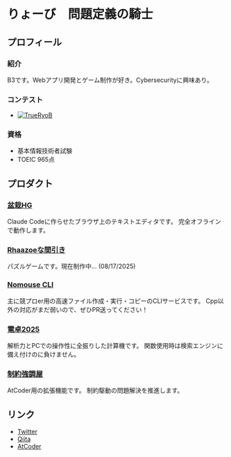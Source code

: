 # りょーび　問題定義の騎士

## プロフィール

### 紹介

B3です。Webアプリ開発とゲーム制作が好き。Cybersecurityに興味あり。

### コンテスト

- [![TrueRyoB](https://img.shields.io/endpoint?url=https%3A%2F%2Fatcoder-badges.now.sh%2Fapi%2Fatcoder%2Fjson%2FTrueRyoB)](https://atcoder.jp/users/TrueRyoB)

### 資格

- 基本情報技術者試験
- TOEIC 965点

## プロダクト

### [盆栽HG](https://trueryob.github.io/BonsaiHG/)

Claude Codeに作らせたブラウザ上のテキストエディタです。
完全オフラインで動作します。

### [Rhaazoeな間引き](https://unityroom.com/users/trueryob)

パズルゲームです。現在制作中... (08/17/2025)

### [Nomouse CLI](https://www.npmjs.com/package/nomouse-cli)

主に競プロer用の高速ファイル作成・実行・コピーのCLIサービスです。
Cpp以外の対応がまだ弱いので、ぜひPR送ってください！

### [電卓2025](https://github.com/TrueRyoB/Dentaku2025)

解析力とPCでの操作性に全振りした計算機です。
関数使用時は検索エンジンに備え付けのに負けません。

### [制約強調屋](https://greasyfork.org/en/scripts/541785-constraints-emphasizer)

AtCoder用の拡張機能です。
制約駆動の問題解決を推進します。

## リンク

- [Twitter](https://twitter.com/deep_nap_engine)
- [Qiita](https://qiita.com/TrueRyoB)
- [AtCoder](https://atcoder.jp/users/TrueRyoB)
